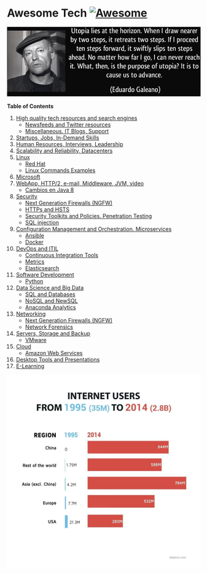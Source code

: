 # Awesome Tech [![Awesome](https://cdn.rawgit.com/sindresorhus/awesome/d7305f38d29fed78fa85652e3a63e154dd8e8829/media/badge.svg)](https://github.com/sindresorhus/awesome)

<div class="container">
<img alt="Utopia Eduardo Galeano" src="images/utopia_eduardo_galeano.png">
<div id="player"></div>
</div>

**Table of Contents**

1. [High quality tech resources and search engines](high-quality-tech-resources.md)
	- [Newsfeeds and Twitter resources](twitter.md)
	- [Miscellaneous. IT Blogs, Support](it-blogs.md)
2. [Startups, Jobs, In-Demand Skills](startups.md)
3. [Human Resources, Interviews, Leadership](hr.md)
4. [Scalability and Reliability, Datacenters](scalability.md)
5. [Linux](linux.md)
	- [Red Hat](redhat.md)
	- [Linux Commands Examples](linux-commands-examples.md)
6. [Microsoft](microsoft.md)
7. [WebApp, HTTP/2, e-mail, Middleware, JVM, video](webapp.md)
	- [Cambios en Java 8](jvm-mem.md)
8. [Security](security.md)
	- [Next Generation Firewalls (NGFW)](NGFW.md)
	- [HTTPs and HSTS](https.md)
	- [Security Toolkits and Policies. Penetration Testing](pen_testing.md)
	- [SQL injection](sql_injection.md)
9. [Configuration Management and Orchestration. Microservices](config-mgmt.md)
	- [Ansible](ansible.md)
	- [Docker](docker.md)
10. [DevOps and ITIL](devops-itil.md)
	- [Continuous Integration Tools](jenkins-git.md)
	- [Metrics](metrics.md)
	- [Elasticsearch](elasticsearch.md)
11. [Software Development](sw-devel.md)
	- [Python](python.md)
12. [Data Science and Big Data](data-science.md)
	- [SQL and Databases](databases.md)
	- [NoSQL and NewSQL](nosql.md)
	- [Anaconda Analytics](anaconda.md)
13. [Networking](networking.md)
    - [Next Generation Firewalls (NGFW)](NGFW.md)
	- [Network Forensics](nw_forensics.md)
14. [Servers, Storage and Backup](servers-storage-backup.md)
	- [VMware](vmware.md)
15. [Cloud](cloud.md)
	- [Amazon Web Services](aws.md)
16. [Desktop Tools and Presentations](desktop-tools.md)
17. [E-Learning](e-learning.md)

[![internet users](images/internet-users.jpeg)](http://dadaviz.com/i/4164)

<!-- <iframe width="100%" height="45" src="https://www.youtube.com/embed/uuvDToxhZO0?rel=0&amp;autohide=2&amp;showinfo=0&amp;autoplay=1&amp;controls=2&amp;start=33&amp;end=82" frameborder="0" allowfullscreen></iframe> -->
